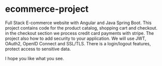 # ecommerce-project
Full Stack E-commerce website with Angular and Java Spring Boot. This project contains code for the product catalog, shopping cart and checkout. in the checkout section we process credit card payments with stripe. The project also how to add security to your application. We will use JWT, OAuth2, OpenID Connect and SSL/TLS. There is a login/logout features, protect access to sensitive data.

I hope you like what you see.
